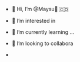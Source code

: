 - 👋 Hi, I’m @Maysu:purple_heart: :colombia:

- 👀 I’m interested in 
- 🌱 I’m currently learning ...
- 💞️ I’m looking to collabora
- 
<script src="https://tryhackme.com/badge/3152554"></script>


<!---
Maysu1993/Maysu1993 is a ✨ special ✨ repository because its `README.md` (this file) appears on your GitHub profile.
You asdcan click the Preview link to take a look at your changes.
--->
